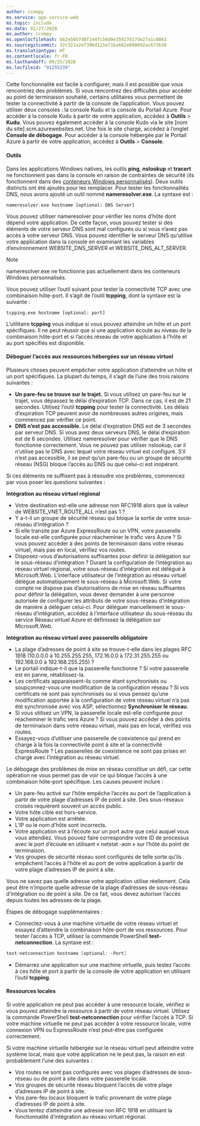 ```yaml
---
author: ccompy
ms.service: app-service-web
ms.topic: include
ms.date: 02/27/2020
ms.author: ccompy
ms.openlocfilehash: b62e5057d8f144fc56d0e35927d17de27a1c8863
ms.sourcegitcommit: 32c521a2ef396d121e71ba682e098092ac673b30
ms.translationtype: HT
ms.contentlocale: fr-FR
ms.lasthandoff: 09/25/2020
ms.locfileid: "91255239"
---
```

Cette fonctionnalité est facile à configurer, mais il est possible que vous rencontriez des problèmes. Si vous rencontrez des difficultés pour accéder au point de terminaison souhaité, certains utilitaires vous permettent de tester la connectivité à partir de la console de l’application. Vous pouvez utiliser deux consoles : la console Kudu et la console du Portail Azure. Pour accéder à la console Kudu à partir de votre application, accédez à **Outils** > **Kudu**. Vous pouvez également accéder à la console Kudo via le site [nom du site].scm.azurewebsites.net. Une fois le site chargé, accédez à l’onglet **Console de débogage**. Pour accéder à la console hébergée par le Portail Azure à partir de votre application, accédez à **Outils** > **Console**.

#### <a name="tools"></a>Outils
Dans les applications Windows natives, les outils **ping**, **nslookup** et **tracert** ne fonctionnent pas dans la console en raison de contraintes de sécurité (ils fonctionnent dans des [conteneurs Windows personnalisés](../articles/app-service/quickstart-custom-container.md)). Deux outils distincts ont été ajoutés pour les remplacer. Pour tester les fonctionnalités DNS, nous avons ajouté un outil nommé **nameresolver.exe**. La syntaxe est :

```console
nameresolver.exe hostname [optional: DNS Server]
```

Vous pouvez utiliser nameresolver pour vérifier les noms d’hôte dont dépend votre application. De cette façon, vous pouvez tester si des éléments de votre serveur DNS sont mal configurés ou si vous n’avez pas accès à votre serveur DNS. Vous pouvez identifier le serveur DNS qu’utilise votre application dans la console en examinant les variables d’environnement WEBSITE_DNS_SERVER et WEBSITE_DNS_ALT_SERVER.

> [!NOTE]
> nameresolver.exe ne fonctionne pas actuellement dans les conteneurs Windows personnalisés.
>

Vous pouvez utiliser l’outil suivant pour tester la connectivité TCP avec une combinaison hôte-port. Il s’agit de l’outil **tcpping**, dont la syntaxe est la suivante :

```console
tcpping.exe hostname [optional: port]
```

L’utilitaire **tcpping** vous indique si vous pouvez atteindre un hôte et un port spécifiques. Il ne peut réussir que si une application écoute au niveau de la combinaison hôte-port et si l’accès réseau de votre application à l’hôte et au port spécifiés est disponible.

#### <a name="debug-access-to-virtual-network-hosted-resources"></a>Déboguer l’accès aux ressources hébergées sur un réseau virtuel
Plusieurs choses peuvent empêcher votre application d’atteindre un hôte et un port spécifiques. La plupart du temps, il s’agit de l’une des trois raisons suivantes :

* **Un pare-feu se trouve sur le trajet.** Si vous utilisez un pare-feu sur le trajet, vous dépassez le délai d’expiration TCP. Dans ce cas, il est de 21 secondes. Utilisez l’outil **tcpping** pour tester la connectivité. Les délais d’expiration TCP peuvent avoir de nombreuses autres origines, mais commencez par vérifier ce point.
* **DNS n’est pas accessible.** Le délai d’expiration DNS est de 3 secondes par serveur DNS. Si vous avez deux serveurs DNS, le délai d’expiration est de 6 secondes. Utilisez nameresolver pour vérifier que le DNS fonctionne correctement. Vous ne pouvez pas utiliser nslookup, car il n’utilise pas le DNS avec lequel votre réseau virtuel est configuré. S’il n’est pas accessible, il se peut qu’un pare-feu ou un groupe de sécurité réseau (NSG) bloque l’accès au DNS ou que celui-ci est inopérant.

Si ces éléments ne suffisent pas à résoudre vos problèmes, commencez par vous poser les questions suivantes :

**Intégration au réseau virtuel régional**
* Votre destination est-elle une adresse non RFC1918 alors que la valeur de WEBSITE_VNET_ROUTE_ALL n’est pas 1 ?
* Y a-t-il un groupe de sécurité réseau qui bloque la sortie de votre sous-réseau d’intégration ?
* Si elle transite par Azure ExpressRoute ou un VPN, votre passerelle locale est-elle configurée pour réacheminer le trafic vers Azure ? Si vous pouvez accéder à des points de terminaison dans votre réseau virtuel, mais pas en local, vérifiez vos routes.
* Disposez-vous d’autorisations suffisantes pour définir la délégation sur le sous-réseau d’intégration ? Durant la configuration de l’intégration au réseau virtuel régional, votre sous-réseau d’intégration est délégué à Microsoft.Web. L’interface utilisateur de l’intégration au réseau virtuel délègue automatiquement le sous-réseau à Microsoft.Web. Si votre compte ne dispose pas d’autorisations de mise en réseau suffisantes pour définir la délégation, vous devez demander à une personne autorisée de configurer les attributs de votre sous-réseau d’intégration de manière à déléguer celui-ci. Pour déléguer manuellement le sous-réseau d’intégration, accédez à l’interface utilisateur du sous-réseau du service Réseau virtuel Azure et définissez la délégation sur Microsoft.Web.

**Intégration au réseau virtuel avec passerelle obligatoire**
* La plage d’adresses de point à site se trouve-t-elle dans les plages RFC 1918 (10.0.0.0 à 10.255.255.255, 172.16.0.0 à 172.31.255.255 ou 192.168.0.0 à 192.168.255.255) ?
* Le portail indique-t-il que la passerelle fonctionne ? Si votre passerelle est en panne, rétablissez-la.
* Les certificats apparaissent-ils comme étant synchronisés ou soupçonnez-vous une modification de la configuration réseau ?  Si vos certificats ne sont pas synchronisés ou si vous pensez qu’une modification apportée à la configuration de votre réseau virtuel n’a pas été synchronisée avec vos ASP, sélectionnez **Synchroniser le réseau**.
* Si vous utilisez un VPN, la passerelle locale est-elle configurée pour réacheminer le trafic vers Azure ? Si vous pouvez accéder à des points de terminaison dans votre réseau virtuel, mais pas en local, vérifiez vos routes.
* Essayez-vous d’utiliser une passerelle de coexistence qui prend en charge à la fois la connectivité point à site et la connectivité ExpressRoute ? Les passerelles de coexistence ne sont pas prises en charge avec l’intégration au réseau virtuel.

Le débogage des problèmes de mise en réseau constitue un défi, car cette opération ne vous permet pas de voir ce qui bloque l’accès à une combinaison hôte-port spécifique. Les causes peuvent inclure :

* Un pare-feu activé sur l’hôte empêche l’accès au port de l’application à partir de votre plage d’adresses IP de point à site. Des sous-réseaux croisés requièrent souvent un accès public.
* Votre hôte cible est hors-service.
* Votre application est arrêtée.
* L’IP ou le nom d’hôte sont incorrects.
* Votre application est à l’écoute sur un port autre que celui auquel vous vous attendiez. Vous pouvez faire correspondre votre ID de processus avec le port d’écoute en utilisant « netstat -aon » sur l’hôte du point de terminaison.
* Vos groupes de sécurité réseau sont configurés de telle sorte qu’ils empêchent l’accès à l’hôte et au port de votre application à partir de votre plage d’adresses IP de point à site.

Vous ne savez pas quelle adresse votre application utilise réellement. Cela peut être n’importe quelle adresse de la plage d’adresses de sous-réseau d’intégration ou de point à site. De ce fait, vous devez autoriser l’accès depuis toutes les adresses de la plage.

Étapes de débogage supplémentaires :

* Connectez-vous à une machine virtuelle de votre réseau virtuel et essayez d’atteindre la combinaison hôte-port de vos ressources. Pour tester l’accès à TCP, utilisez la commande PowerShell **test-netconnection**. La syntaxe est :

```powershell
test-netconnection hostname [optional: -Port]
```

* Démarrez une application sur une machine virtuelle, puis testez l’accès à ces hôte et port à partir de la console de votre application en utilisant l’outil **tcpping**.

#### <a name="on-premises-resources"></a>Ressources locales ####

Si votre application ne peut pas accéder à une ressource locale, vérifiez si vous pouvez atteindre la ressource à partir de votre réseau virtuel. Utilisez la commande PowerShell **test-netconnection** pour vérifier l’accès à TCP. Si votre machine virtuelle ne peut pas accéder à votre ressource locale, votre connexion VPN ou ExpressRoute n’est peut-être pas configurée correctement.

Si votre machine virtuelle hébergée sur le réseau virtuel peut atteindre votre système local, mais que votre application ne le peut pas, la raison en est probablement l’une des suivantes :

* Vos routes ne sont pas configurés avec vos plages d’adresses de sous-réseau ou de point à site dans votre passerelle locale.
* Vos groupes de sécurité réseau bloquent l’accès de votre plage d’adresses IP de point à site.
* Vos pare-feu locaux bloquent le trafic provenant de votre plage d’adresses IP de point à site.
* Vous tentez d’atteindre une adresse non RFC 1918 en utilisant la fonctionnalité d’intégration au réseau virtuel régional.